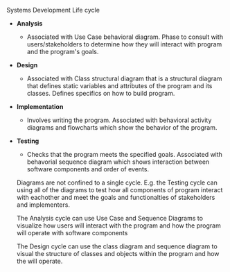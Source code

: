 Systems Development Life cycle

-	**Analysis**
	-	Associated with Use Case behavioral diagram. Phase to consult with users/stakeholders to determine how they will interact with program and the program's goals.

- **Design**
	-	Associated with Class structural diagram that is a structural diagram that defines static variables and attributes of the program and its classes. Defines specifics on how to build program.

-	**Implementation**
	-	Involves writing the program. Associated with behavioral activity diagrams and flowcharts which show the behavior of the program.

-	**Testing**
	-	Checks that the program meets the specified goals. Associated with behavorial sequence diagram which shows interaction between software components and order of events.

	Diagrams are not confined to a single cycle. E.g. the Testing cycle can using all of the diagrams to test how all components of program interact with eachother and meet the goals and functionalties of stakeholders and implementers.

	The Analysis cycle can use Use Case and Sequence Diagrams to visualize how users will interact with the program and how the program will operate with software components

	The Design cycle can use the class diagram and sequence diagram to visual the structure of classes and objects within the program and how the will operate.

	